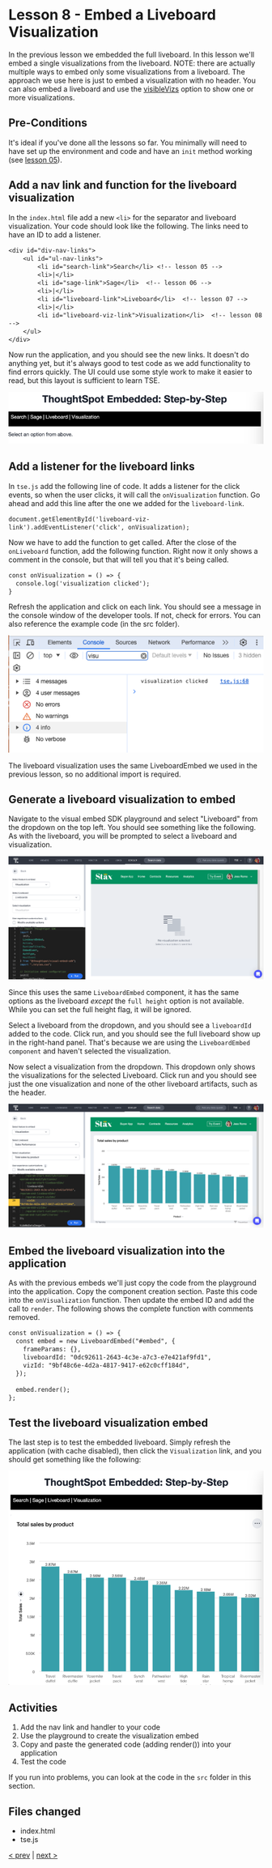 # Lesson 8 - Embed a Liveboard Visualization

In the previous lesson we embedded the full liveboard. In this lesson we'll embed a single visualizations from the
liveboard. NOTE: there are actually multiple ways to embed only some visualizations from a liveboard. The approach we
use here is
just to embed a visualization with no header. You can also embed a liveboard and use
the [visibleVizs](https://developers.thoughtspot.com/docs/Interface_LiveboardViewConfig#_visiblevizs) option to show one
or more visualizations.

## Pre-Conditions

It's ideal if you've done all the lessons so far. You minimally will need to have set up the environment and code and
have an `init` method working (see [lesson 05](../lesson-05-embed-search/README-05.md)).

## Add a nav link and function for the liveboard visualization

In the `index.html` file add a new `<li>` for the separator and liveboard visualization. Your code should look like the
following. The links need to have an ID to add a listener.

~~~
<div id="div-nav-links">
    <ul id="ul-nav-links">
        <li id="search-link">Search</li> <!-- lesson 05 -->
        <li>|</li>
        <li id="sage-link">Sage</li>  <!-- lesson 06 -->
        <li>|</li>
        <li id="liveboard-link">Liveboard</li>  <!-- lesson 07 -->
        <li>|</li>
        <li id="liveboard-viz-link">Visualization</li>  <!-- lesson 08 -->
    </ul>
</div>
~~~

Now run the application, and you should see the new links. It doesn't do anything yet, but it's always good to test code
as we add functionality to find errors quickly. The UI could use some style work to make it easier to read, but this
layout is sufficient to learn TSE.

![Nav bar liveboard visualization links](images/new-viz-link.png)

## Add a listener for the liveboard links

In `tse.js` add the following line of code. It adds a listener for the click events, so when the user clicks, it will
call the `onVisualization` function. Go ahead and add this line after the one we added for the `liveboard-link`.

~~~
document.getElementById('liveboard-viz-link').addEventListener('click', onVisualization);
~~~

Now we have to add the function to get called. After the close of the `onLiveboard` function, add the following
function. Right now it only shows a comment in the console, but that will tell you that it's being called.

~~~
const onVisualization = () => {
  console.log('visualization clicked');
}
~~~

Refresh the application and click on each link. You should see a message in the console window of the developer tools.
If not, check for errors. You can also reference the example code (in the src folder).

![Console output](images/visualization-console.png)

The liveboard visualization uses the same LiveboardEmbed we used in the previous lesson, so no additional import is
required.

## Generate a liveboard visualization to embed

Navigate to the visual embed SDK playground and select "Liveboard" from the dropdown on the top left. You should see
something like the
following. As with the liveboard, you will be prompted to select a liveboard and visualization.

![Empty liveboard page](images/empty-visualization.png)

Since this uses the same `LiveboardEmbed` component, it has the same options as the liveboard _except_ the `full height`
option is not available. While you can set the full height flag, it will be ignored.

Select a liveboard from the dropdown, and you should see a `liveboardId` added to the code. Click run, and you should
see the full liveboard show up in the right-hand panel. That's because we are using the `LiveboardEmbed component` and
haven't selected the visualization.

Now select a visualization from the dropdown. This dropdown only shows the visualizations for the selected Liveboard.
Click run and you should see just the one visualization and none of the other liveboard artifacts, such as the header.

![Liveboard selected in the playground](images/liveboard-viz-selected.png)

## Embed the liveboard visualization into the application

As with the previous embeds we'll just copy the code from the playground into the application. Copy the component
creation section. Paste this code into the `onVisualization` function. Then update the embed ID and add the call
to `render`. The following shows the complete function with comments removed.

~~~
const onVisualization = () => {
  const embed = new LiveboardEmbed("#embed", {
    frameParams: {},
    liveboardId: "0dc92611-2643-4c3e-a7c3-e7e421af9fd1",
    vizId: "9bf48c6e-4d2a-4817-9417-e62c0cff184d",
  });

  embed.render();
};
~~~

## Test the liveboard visualization embed

The last step is to test the embedded liveboard. Simply refresh the application (with cache disabled), then click
the `Visualization` link, and you should get something like the following:

![Liveboard embed results](images/visualization-embed-results.png)

## Activities

1. Add the nav link and handler to your code
2. Use the playground to create the visualization embed
3. Copy and paste the generated code (adding render()) into your application
4. Test the code

If you run into problems, you can look at the code in the `src` folder in this section.

## Files changed

* index.html
* tse.js

[< prev](../lesson-07-embed-liveboard/README-07.md) | [next >](../lesson-09-embed-full-app/README-09.md)
